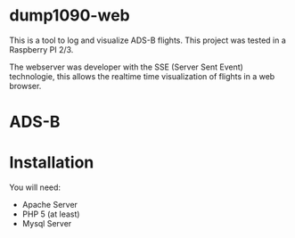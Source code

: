 # dump1090-web

This is a tool to log and visualize ADS-B flights. This project was tested in a Raspberry PI 2/3.

The webserver was developer with the SSE (Server Sent Event) technologie, this allows the realtime time visualization of flights in a web browser.

# ADS-B


# Installation

You will need:

* Apache Server
* PHP 5 (at least)
* Mysql Server
